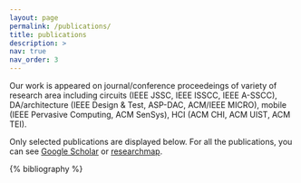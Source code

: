 ```yaml
---
layout: page
permalink: /publications/
title: publications
description: >
nav: true
nav_order: 3
---
```


<p>Our work is appeared on journal/conference proceedeings of variety of research area including circuits (IEEE JSSC, IEEE ISSCC, IEEE A-SSCC), DA/architecture (IEEE Design & Test, ASP-DAC, ACM/IEEE MICRO), mobile (IEEE Pervasive Computing, ACM SenSys), HCI (ACM CHI, ACM UIST, ACM TEI). </p>

<p>Only selected publications are displayed below. For all the publications, you can see <a href="https://scholar.google.co.jp/citations?user=rpT6MvcAAAAJ&hl=en">Google Scholar</a> or <a href="https://researchmap.jp/kadomoto?lang=en">researchmap</a>. </p>

<!-- _pages/publications.md -->
<div class="publications">

{% bibliography %}

</div>
